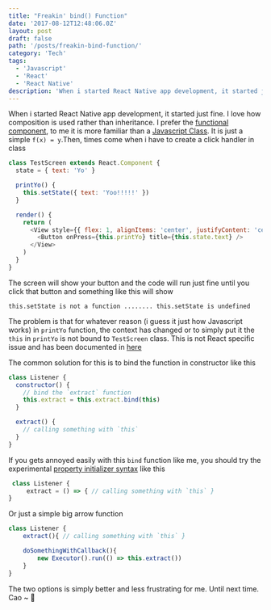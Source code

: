 ```yaml
---
title: "Freakin' bind() Function"
date: '2017-08-12T12:48:06.0Z'
layout: post
draft: false
path: '/posts/freakin-bind-function/'
category: 'Tech'
tags:
  - 'Javascript'
  - 'React'
  - 'React Native'
description: 'When i started React Native app development, it started just fine. I love how composition is used rather than inheritance. I prefer…'
---
```


When i started React Native app development, it started just fine. I love how composition is used rather than inheritance. I prefer the [functional component](https://facebook.github.io/react/docs/components-and-props.html), to me it is more familiar than a [Javascript Class](https://developer.mozilla.org/en-US/docs/Web/JavaScript/Reference/Classes). It is just a simple `f(x) = y`.Then, times come when i have to create a click handler in class

```javascript
class TestScreen extends React.Component {
  state = { text: 'Yo' }

  printYo() {
    this.setState({ text: 'Yoo!!!!!' })
  }

  render() {
    return (
      <View style={{ flex: 1, alignItems: 'center', justifyContent: 'center' }}>
        <Button onPress={this.printYo} title={this.state.text} />
      </View>
    )
  }
}
```

The screen will show your button and the code will run just fine until you click that button and something like this will show

```
this.setState is not a function ........ this.setState is undefined
```

The problem is that for whatever reason (i guess it just how Javascript works) in `printYo` function, the context has changed or to simply put it the `this` in `printYo` is not bound to `TestScreen` class. This is not React specific issue and has been documented in [here](https://facebook.github.io/react/docs/handling-events.html)

The common solution for this is to bind the function in constructor like this

```javascript
class Listener {
  constructor() {
    // bind the `extract` function
    this.extract = this.extract.bind(this)
  }

  extract() {
    // calling something with `this`
  }
}
```

If you gets annoyed easily with this `bind` function like me, you should try the experimental [property initializer syntax](https://babeljs.io/docs/plugins/transform-class-properties/) like this

```javascript
 class Listener {
     extract = () => { // calling something with `this` }
}
```

Or just a simple big arrow function

```javascript
class Listener {
    extract(){ // calling something with `this` }

    doSomethingWithCallback(){
        new Executor().run(() => this.extract())
    }
}
```

The two options is simply better and less frustrating for me. Until next time. Cao ~ 👋
